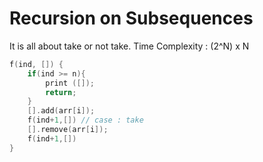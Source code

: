 # Recursion on Subsequences
It is all about take or not take. Time Complexity : (2^N) x N

```cpp
f(ind, []) {
    if(ind >= n){
        print ([]);
        return;
    }
    [].add(arr[i]);
    f(ind+1,[]) // case : take
    [].remove(arr[i]);
    f(ind+1,[])
}
```